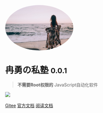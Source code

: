 <!--
 * @Descripttion: 
 * @version: 
 * @Author: 冉勇
 * @Date: 2021-04-19 10:29:18
 * @LastEditTime: 2021-04-19 23:19:28
-->
<!-- <img height="25px" weditor="25px" style="border-radius: 50%"  src="Logo.jpg"> -->
<!-- <img height="25px" weditor="25px" src="Logo.jpg"> -->
<img width="220px" style="border-radius: 50%" bor src="Logo.jpg">
<!-- 全屏图片 -->
<!-- ![logo](Logo.jpg) -->

# **冉勇の私塾** <small>0.0.1</small>
> **不需要Root权限的** JavaScript自动化软件

![](https://img.shields.io/badge/%E6%91%B8%E9%B1%BC-%E7%A8%8B%E5%BA%8F%E5%91%98-green)


[Gitee](https://gitee.com/ran_yong/auto.js.git)
[官方文档](https://docsify.js.org/#/zh-cn/quickstart)
[阅读文档](?id=Headlin1) 


